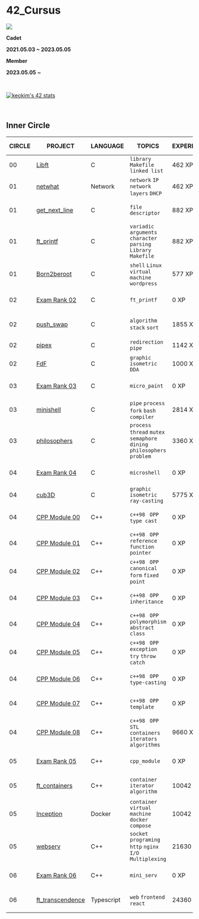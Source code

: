 # **42_Cursus**

<a href="버튼을 눌렀을 때 이동할 링크" target="_blank"><img src="https://img.shields.io/badge/42Seoul-0?style=flat&logo=42&logoColor=000000"/></a>

**Cadet**

**2021.05.03 ~ 2023.05.05**

**Member**

**2023.05.05** **~**

&nbsp;

[![keokim's 42 stats](https://badge42.vercel.app/api/v2/cl1nbj3l1004509l91qsvger1/stats?cursusId=21&coalitionId=88)](https://github.com/JaeSeoKim/badge42)

&nbsp;

## **Inner Circle**

| CIRCLE | PROJECT                                                         | LANGUAGE   | TOPICS                                                               | EXPERIENCE | STATUS                                                                                                                                                     | Date of Completion |
| ------ | --------------------------------------------------------------- | ---------- | -------------------------------------------------------------------- | ---------- | ---------------------------------------------------------------------------------------------------------------------------------------------------------- | ------------------ |
| 00     | [Libft](./Libft)                                                | C          | `library` `Makefile` `linked list`                                   | 462 XP     | [![keokim's 42 Libft Score](https://badge42.vercel.app/api/v2/cl1nbj3l1004509l91qsvger1/project/2166501)](https://github.com/JaeSeoKim/badge42)            | 2021-05-13         |
| 01     | [netwhat](./Netwhat)                                            | Network    | `network` `IP` `network layers` `DHCP`                               | 462 XP     | [![keokim's 42 netwhat Score](https://badge42.vercel.app/api/v2/cl1nbj3l1004509l91qsvger1/project/2171970)](https://github.com/JaeSeoKim/badge42)          | 2021-05-18         |
| 01     | [get_next_line](./Get_Next_Line)                                | C          | `file descriptor`                                                    | 882 XP     | [![keokim's 42 get_next_line Score](https://badge42.vercel.app/api/v2/cl1nbj3l1004509l91qsvger1/project/2174963)](https://github.com/JaeSeoKim/badge42)    | 2021-05-26         |
| 01     | [ft_printf](./ft_printf)                                        | C          | `variadic arguments` `character parsing` `Library` `Makefile`        | 882 XP     | [![keokim's 42 ft_printf Score](https://badge42.vercel.app/api/v2/cl1nbj3l1004509l91qsvger1/project/2191479)](https://github.com/JaeSeoKim/badge42)        | 2021-06-16         |
| 01     | [Born2beroot](./Born2beRoot)                                    | C          | `shell` `Linux` `virtual machine` `wordpress`                        | 577 XP     | [![keokim's 42 Born2beroot Score](https://badge42.vercel.app/api/v2/cl1nbj3l1004509l91qsvger1/project/2181859)](https://github.com/JaeSeoKim/badge42)      | 2021-06-05         |
| 02     | [Exam Rank 02](./Exam_02)                                       | C          | `ft_printf`                                                          | 0 XP       | [![keokim's 42 Exam Rank 02 Score](https://badge42.vercel.app/api/v2/cl1nbj3l1004509l91qsvger1/project/2203362)](https://github.com/JaeSeoKim/badge42)     | 2021-06-22         |
| 02     | [push_swap](./push_swap)                                        | C          | `algorithm` `stack` `sort`                                           | 1855 XP    | [![keokim's 42 push_swap Score](https://badge42.vercel.app/api/v2/cl1nbj3l1004509l91qsvger1/project/2258086)](https://github.com/JaeSeoKim/badge42)        | 2021-08-09         |
| 02     | [pipex](./Pipex)                                                | C          | `redirection` `pipe`                                                 | 1142 XP    | [![keokim's 42 pipex Score](https://badge42.vercel.app/api/v2/cl1nbj3l1004509l91qsvger1/project/2214042)](https://github.com/JaeSeoKim/badge42)            | 2021-07-02         |
| 02     | [FdF](./FdF)                                                    | C          | `graphic` `isometric` `DDA`                                          | 1000 XP    | [![keokim's 42 FdF Score](https://badge42.vercel.app/api/v2/cl1nbj3l1004509l91qsvger1/project/2226198)](https://github.com/JaeSeoKim/badge42)              | 2021-07-22         |
| 03     | [Exam Rank 03](./Exam_03)                                       | C          | `micro_paint`                                                        | 0 XP       | [![keokim's 42 Exam Rank 03 Score](https://badge42.vercel.app/api/v2/cl1nbj3l1004509l91qsvger1/project/2432289)](https://github.com/JaeSeoKim/badge42)     | 2021-12-14         |
| 03     | [minishell](./minishell)                                        | C          | `pipe` `process` `fork` `bash` `compiler `                           | 2814 XP    | [![keokim's 42 minishell Score](https://badge42.vercel.app/api/v2/cl1nbj3l1004509l91qsvger1/project/2284226)](https://github.com/JaeSeoKim/badge42)        | 2021-09-23         |
| 03     | [philosophers](./Philosophers)                                  | C          | `process` `thread` `mutex` `semaphore` `dining philosophers problem` | 3360 XP    | [![keokim's 42 Philosophers Score](https://badge42.vercel.app/api/v2/cl1nbj3l1004509l91qsvger1/project/2351394)](https://github.com/JaeSeoKim/badge42)     | 2021-12-07         |
| 04     | [Exam Rank 04](./Exam_04)                                       | C          | `microshell`                                                         | 0 XP       | [![keokim's 42 Exam Rank 04 Score](https://badge42.vercel.app/api/v2/cl1nbj3l1004509l91qsvger1/project/2446339)](https://github.com/JaeSeoKim/badge42)     | 2022-01-25         |
| 04     | [cub3D](./cub3D)                                                | C          | `graphic` `isometric` `ray-casting`                                  | 5775 XP    | [![keokim's 42 cub3d Score](https://badge42.vercel.app/api/v2/cl1nbj3l1004509l91qsvger1/project/2449162)](https://github.com/JaeSeoKim/badge42)            | 2022-04-02         |
| 04     | [CPP Module 00](./CPP_Module/CPP_Module_00)                     | C++        | `c++98 ` `OPP` `type cast`                                           | 0 XP       | [![keokim's 42 CPP Module 00 Score](https://badge42.vercel.app/api/v2/cl1nbj3l1004509l91qsvger1/project/2549636)](https://github.com/JaeSeoKim/badge42)    | 2022-05-11         |
| 04     | [CPP Module 01](./CPP_Module/CPP_Module_01)                     | C++        | `c++98 ` `OPP` `reference` `function pointer`                        | 0 XP       | [![keokim's 42 CPP Module 01 Score](https://badge42.vercel.app/api/v2/cl1nbj3l1004509l91qsvger1/project/2586311)](https://github.com/JaeSeoKim/badge42)    | 2022-06-08         |
| 04     | [CPP Module 02](./CPP_Module/CPP_Module_02)                     | C++        | `c++98 ` `OPP` `canonical form` `fixed point`                        | 0 XP       | [![keokim's 42 CPP Module 02 Score](https://badge42.vercel.app/api/v2/cl1nbj3l1004509l91qsvger1/project/2614142)](https://github.com/JaeSeoKim/badge42)    | 2022-06-08         |
| 04     | [CPP Module 03](./CPP_Module/CPP_Module_03)                     | C++        | `c++98 ` `OPP` `inheritance`                                         | 0 XP       | [![keokim's 42 CPP Module 03 Score](https://badge42.vercel.app/api/v2/cl1nbj3l1004509l91qsvger1/project/2614458)](https://github.com/JaeSeoKim/badge42)    | 2022-06-08         |
| 04     | [CPP Module 04](./CPP_Module/CPP_Module_04)                     | C++        | `c++98 ` `OPP` `polymorphism` `abstract class`                       | 0 XP       | [![keokim's 42 CPP Module 04 Score](https://badge42.vercel.app/api/v2/cl1nbj3l1004509l91qsvger1/project/2615037)](https://github.com/JaeSeoKim/badge42)    | 2022-06-23         |
| 04     | [CPP Module 05](./CPP_Module/CPP_Module_05)                     | C++        | `c++98 ` `OPP` `exception` `try` `throw` `catch`                     | 0 XP       | [![keokim's 42 CPP Module 05 Score](https://badge42.vercel.app/api/v2/cl1nbj3l1004509l91qsvger1/project/2633572)](https://github.com/JaeSeoKim/badge42)    | 2022-07-11         |
| 04     | [CPP Module 06](./CPP_Module/CPP_Module_06)                     | C++        | `c++98 ` `OPP` `type-casting`                                        | 0 XP       | [![keokim's 42 CPP Module 06 Score](https://badge42.vercel.app/api/v2/cl1nbj3l1004509l91qsvger1/project/2658847)](https://github.com/JaeSeoKim/badge42)    | 2022-07-13         |
| 04     | [CPP Module 07](./CPP_Module/CPP_Module_07)                     | C++        | `c++98 ` `OPP` `template`                                            | 0 XP       | [![keokim's 42 CPP Module 07 Score](https://badge42.vercel.app/api/v2/cl1nbj3l1004509l91qsvger1/project/2662871)](https://github.com/JaeSeoKim/badge42)    | 2022-07-13         |
| 04     | [CPP Module 08](./CPP_Module/CPP_Module_08)                     | C++        | `c++98 ` `OPP` `STL` `containers` `iterators` `algorithms`           | 9660 XP    | [![keokim's 42 CPP Module 08 Score](https://badge42.vercel.app/api/v2/cl1nbj3l1004509l91qsvger1/project/2662946)](https://github.com/JaeSeoKim/badge42)    | 2022-07-14         |
| 05     | [Exam Rank 05](./Exam_05)                                       | C++        | `cpp_module`                                                         | 0 XP       | [![keokim's 42 Exam Rank 05 Score](https://badge42.vercel.app/api/v2/cl1nbj3l1004509l91qsvger1/project/2674086)](https://github.com/JaeSeoKim/badge42)     | 2022-08-04         |
| 05     | [ft_containers](./ft_containers)                                | C++        | `container` `iterator` `algorithm`                                   | 10042 XP   | [![keokim's 42 ft_containers Score](https://badge42.vercel.app/api/v2/cl1nbj3l1004509l91qsvger1/project/2665824)](https://github.com/JaeSeoKim/badge42)    | 2022-09-02         |
| 05     | [Inception](./Inception)                                        | Docker     | `container` `virtual machine` `docker compose`                       | 10042 XP   | [![keokim's 42 Inception Score](https://badge42.vercel.app/api/v2/cl1nbj3l1004509l91qsvger1/project/2762513)](https://github.com/JaeSeoKim/badge42)        | 2022-10-25         |
| 05     | [webserv](./webserv)                                            | C++        | `socket programing` `http` `nginx` `I/O Multiplexing`                | 21630 XP   | [![keokim's 42 webserv Score](https://badge42.vercel.app/api/v2/cl1nbj3l1004509l91qsvger1/project/2834478)](https://github.com/JaeSeoKim/badge42)          | 2023-01-09         |
| 06     | [Exam Rank 06](./Exam_06)                                       | C++        | `mini_serv`                                                          | 0 XP       | [![keokim's 42 Exam Rank 06 Score](https://badge42.vercel.app/api/v2/cl1nbj3l1004509l91qsvger1/project/2929000)](https://github.com/JaeSeoKim/badge42)     | 2023-01-17         |
| 06     | [ft_transcendence](https://github.com/42-TRANSENDENCE/frontend) | Typescript | `web` `frontend` `react`                                             | 24360 XP   | [![keokim's 42 ft_transcendence Score](https://badge42.vercel.app/api/v2/cl1nbj3l1004509l91qsvger1/project/2928998)](https://github.com/JaeSeoKim/badge42) | 2023-05-05         |
